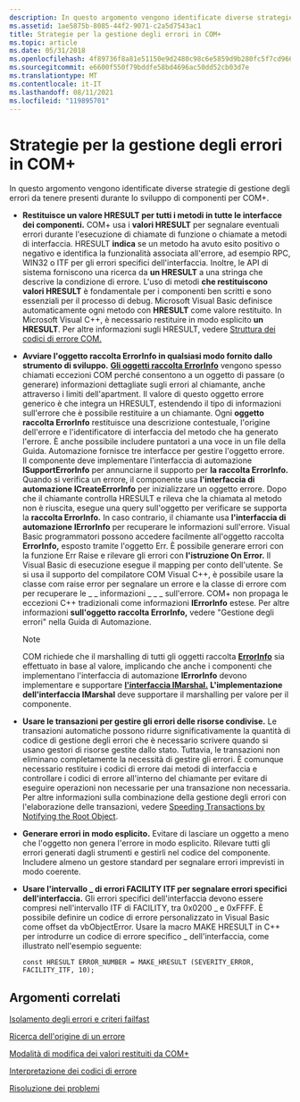 ```yaml
---
description: In questo argomento vengono identificate diverse strategie di gestione degli errori da tenere presenti durante lo sviluppo di componenti per COM+.
ms.assetid: 1ae5875b-8085-44f2-9071-c2a5d7543ac1
title: Strategie per la gestione degli errori in COM+
ms.topic: article
ms.date: 05/31/2018
ms.openlocfilehash: 4f89736f8a81e51150e9d2480c98c6e5859d9b280fc5f7cd96662f3b1b9f3e8a
ms.sourcegitcommit: e6600f550f79bddfe58bd4696ac50dd52cb03d7e
ms.translationtype: MT
ms.contentlocale: it-IT
ms.lasthandoff: 08/11/2021
ms.locfileid: "119895701"
---
```

# <a name="strategies-for-handling-errors-in-com"></a>Strategie per la gestione degli errori in COM+

In questo argomento vengono identificate diverse strategie di gestione degli errori da tenere presenti durante lo sviluppo di componenti per COM+.

-   **Restituisce un valore HRESULT per tutti i metodi in tutte le interfacce dei componenti.**  COM+ usa i **valori HRESULT** per segnalare eventuali errori durante l'esecuzione di chiamate di funzione o chiamate a metodi di interfaccia. HRESULT **indica** se un metodo ha avuto esito positivo o negativo e identifica la funzionalità associata all'errore, ad esempio RPC, WIN32 o ITF per gli errori specifici dell'interfaccia. Inoltre, le API di sistema forniscono una ricerca da **un HRESULT** a una stringa che descrive la condizione di errore. L'uso di metodi **che restituiscono valori HRESULT** è fondamentale per i componenti ben scritti e sono essenziali per il processo di debug. Microsoft Visual Basic definisce automaticamente ogni metodo con **HRESULT** come valore restituito. In Microsoft Visual C++, è necessario restituire in modo esplicito **un HRESULT**. Per altre informazioni sugli HRESULT, vedere [Struttura dei codici di errore COM.](/windows/desktop/com/structure-of-com-error-codes)
-   **Avviare l'oggetto raccolta ErrorInfo in qualsiasi modo fornito dallo strumento di sviluppo.** [**Gli oggetti raccolta ErrorInfo**](errorinfo.md) vengono spesso chiamati eccezioni COM perché consentono a un oggetto di passare (o generare) informazioni dettagliate sugli errori al chiamante, anche attraverso i limiti dell'apartment. Il valore di questo oggetto errore generico è che integra un HRESULT, estendendo il tipo di informazioni sull'errore che è possibile restituire a un chiamante. Ogni **oggetto raccolta ErrorInfo** restituisce una descrizione contestuale, l'origine dell'errore e l'identificatore di interfaccia del metodo che ha generato l'errore. È anche possibile includere puntatori a una voce in un file della Guida. Automazione fornisce tre interfacce per gestire l'oggetto errore. Il componente deve implementare l'interfaccia di automazione **ISupportErrorInfo** per annunciarne il supporto per **la raccolta ErrorInfo.** Quando si verifica un errore, il componente usa **l'interfaccia di automazione ICreateErrorInfo** per inizializzare un oggetto errore. Dopo che il chiamante controlla HRESULT e rileva che la chiamata al metodo non è riuscita, esegue una query sull'oggetto per verificare se supporta la **raccolta ErrorInfo.** In caso contrario, il chiamante usa **l'interfaccia di automazione IErrorInfo** per recuperare le informazioni sull'errore. Visual Basic programmatori possono accedere facilmente all'oggetto raccolta **ErrorInfo,** esposto tramite l'oggetto Err. È possibile generare errori con la funzione Err Raise e rilevare gli errori con **l'istruzione On Error.** Il Visual Basic di esecuzione esegue il mapping per conto dell'utente. Se si usa il supporto del compilatore COM Visual C++, è possibile usare la classe com raise error per segnalare un errore e la classe di errore com per recuperare le \_ \_ informazioni \_ \_ \_ sull'errore. COM+ non propaga le eccezioni C++ tradizionali come informazioni **IErrorInfo** estese. Per altre informazioni **sull'oggetto raccolta ErrorInfo,** vedere "Gestione degli errori" nella Guida di Automazione.
    > [!Note]  
    > COM richiede che il marshalling di tutti gli oggetti raccolta [**ErrorInfo**](errorinfo.md) sia effettuato in base al valore, implicando che anche i componenti che implementano l'interfaccia di automazione **IErrorInfo** devono implementare e supportare [**l'interfaccia IMarshal.**](/windows/desktop/api/objidl/nn-objidl-imarshal) **L'implementazione dell'interfaccia IMarshal** deve supportare il marshalling per valore per il componente.

     

-   **Usare le transazioni per gestire gli errori delle risorse condivise.** Le transazioni automatiche possono ridurre significativamente la quantità di codice di gestione degli errori che è necessario scrivere quando si usano gestori di risorse gestite dallo stato. Tuttavia, le transazioni non eliminano completamente la necessità di gestire gli errori. È comunque necessario restituire i codici di errore dai metodi di interfaccia e controllare i codici di errore all'interno del chiamante per evitare di eseguire operazioni non necessarie per una transazione non necessaria. Per altre informazioni sulla combinazione della gestione degli errori con l'elaborazione delle transazioni, vedere [Speeding Transactions by Notifying the Root Object](speeding-transactions-by-notifying-the-root-object.md).
-   **Generare errori in modo esplicito.** Evitare di lasciare un oggetto a meno che l'oggetto non genera l'errore in modo esplicito. Rilevare tutti gli errori generati dagli strumenti e gestirli nel codice del componente. Includere almeno un gestore standard per segnalare errori imprevisti in modo coerente.
-   **Usare l'intervallo \_ di errori FACILITY ITF per segnalare errori specifici dell'interfaccia.** Gli errori specifici dell'interfaccia devono essere compresi nell'intervallo ITF di FACILITY, tra 0x0200 \_ e 0xFFFF. È possibile definire un codice di errore personalizzato in Visual Basic come offset da vbObjectError. Usare la macro MAKE HRESULT in C++ per introdurre un codice di errore specifico \_ dell'interfaccia, come illustrato nell'esempio seguente:

    ``` syntax
    const HRESULT ERROR_NUMBER = MAKE_HRESULT (SEVERITY_ERROR, FACILITY_ITF, 10);
    ```

## <a name="related-topics"></a>Argomenti correlati

<dl> <dt>

[Isolamento degli errori e criteri failfast](fault-isolation-and-failfast-policy.md)
</dt> <dt>

[Ricerca dell'origine di un errore](finding-the-source-of-an-error.md)
</dt> <dt>

[Modalità di modifica dei valori restituiti da COM+](how-com--modifies-return-values.md)
</dt> <dt>

[Interpretazione dei codici di errore](interpreting-error-codes.md)
</dt> <dt>

[Risoluzione dei problemi](troubleshooting.md)
</dt> </dl>

 

 
